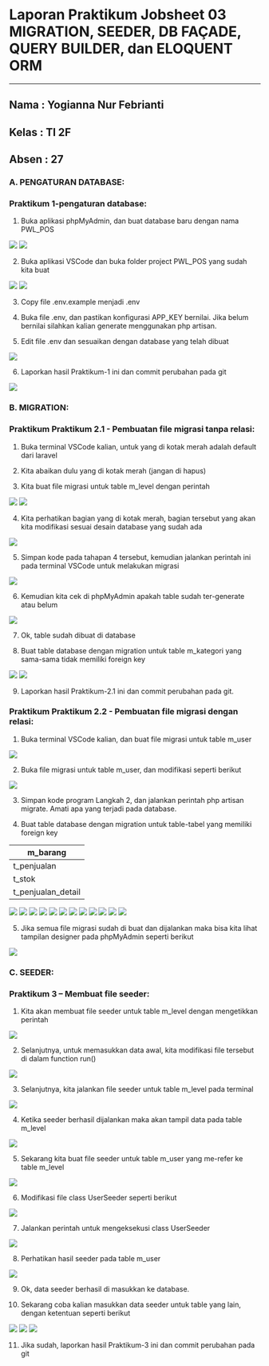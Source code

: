 # **Laporan Praktikum Jobsheet 03 MIGRATION, SEEDER, DB FAÇADE, QUERY BUILDER, dan ELOQUENT ORM**
---

## Nama  : Yogianna Nur Febrianti
## Kelas : TI 2F
## Absen : 27

### **A. PENGATURAN DATABASE**:
### **Praktikum 1-pengaturan database**:

1. Buka aplikasi phpMyAdmin, dan buat database baru dengan nama PWL_POS

<img src = img/prak1_no1a.png>

<img src = img/prak1_no1b.png>

2. Buka aplikasi VSCode dan buka folder project PWL_POS yang sudah kita buat

<img src = img/prak1_no2.png>

<img src = img/prak1_2b.png>

3. Copy file .env.example menjadi .env

4. Buka file .env, dan pastikan konfigurasi APP_KEY bernilai. Jika belum bernilai silahkan kalian generate menggunakan php artisan.

5. Edit file .env dan sesuaikan dengan database yang telah dibuat

<img src = img/prak1_no5.png>

6. Laporkan hasil Praktikum-1 ini dan commit perubahan pada git

<img src = img/prak1_no6.png>

### **B. MIGRATION**:
### **Praktikum Praktikum 2.1 - Pembuatan file migrasi tanpa relasi**:

1. Buka terminal VSCode kalian, untuk yang di kotak merah adalah default dari laravel

2. Kita abaikan dulu yang di kotak merah (jangan di hapus)

3. Kita buat file migrasi untuk table m_level dengan perintah

<img src = img/prak2_no3a.png>

<img src = img/prak2_no3b.png>

4. Kita perhatikan bagian yang di kotak merah, bagian tersebut yang akan kita modifikasi
sesuai desain database yang sudah ada

<img src = img/prak2_no4.png>

5. Simpan kode pada tahapan 4 tersebut, kemudian jalankan perintah ini pada terminal
VSCode untuk melakukan migrasi 

<img src = img/prak2_5.png>

6. Kemudian kita cek di phpMyAdmin apakah table sudah ter-generate atau belum

<img src = img/prak2_no6.png>

7. Ok, table sudah dibuat di database

8. Buat table database dengan migration untuk table m_kategori yang sama-sama tidak
memiliki foreign key

<img src = img/prak2_8a.png>

<img src = img/prak2_no8b.png>

9. Laporkan hasil Praktikum-2.1 ini dan commit perubahan pada git.

### **Praktikum Praktikum 2.2 - Pembuatan file migrasi dengan relasi**:

1. Buka terminal VSCode kalian, dan buat file migrasi untuk table m_user

<img src = img/prak3_no1.png>

2. Buka file migrasi untuk table m_user, dan modifikasi seperti berikut

<img src = img/prak3_no2.png>

3. Simpan kode program Langkah 2, dan jalankan perintah php artisan migrate. Amati
apa yang terjadi pada database.

4. Buat table database dengan migration untuk table-tabel yang memiliki foreign key

| m_barang |
|---|
| t_penjualan |
| t_stok |
| t_penjualan_detail |

<img src = img/prak2.2_no4a.png>

<img src = img/prak2.2_no4b.png>

<img src = img/prak2.2_no4c.png>

<img src = img/prak2.2_no4d.png>

<img src = img/prak2.2_no4e.png>

<img src = img/prak2.2_no4f.png>

<img src = img/prak2.2_no4g.png>

<img src = img/prak2.2_no4h.png>

<img src = img/prak2.2_no4i.png>

<img src = img/prak2.2_no4j.png>

<img src = img/prak2.2_no4k.png>

<img src = img/prak2.2_no4l.png>

5. Jika semua file migrasi sudah di buat dan dijalankan maka bisa kita lihat tampilan
designer pada phpMyAdmin seperti berikut

<img src = img/prak2.2_no5.png>

### **C. SEEDER**:
### **Praktikum 3 – Membuat file seeder**:

1. Kita akan membuat file seeder untuk table m_level dengan mengetikkan perintah

<img src = img/prak3.1_no1.png>

2. Selanjutnya, untuk memasukkan data awal, kita modifikasi file tersebut di dalam
function run()

<img src = img/prak3.1_no2.png>

3. Selanjutnya, kita jalankan file seeder untuk table m_level pada terminal

<img src = img/prak3.1_no3.png>

4. Ketika seeder berhasil dijalankan maka akan tampil data pada table m_level

<img src = img/prak3.1_no4.png>

5. Sekarang kita buat file seeder untuk table m_user yang me-refer ke table m_level

<img src = img/prak3.1_no5.png>

6. Modifikasi file class UserSeeder seperti berikut 

<img src = img/prak3.1_no6.png>

7. Jalankan perintah untuk mengeksekusi class UserSeeder

<img src = img/prak3.1_no7.png>

8. Perhatikan hasil seeder pada table m_user

<img src = img/prak3.1_no8.png>

9. Ok, data seeder berhasil di masukkan ke database.

10. Sekarang coba kalian masukkan data seeder untuk table yang lain, dengan ketentuan
seperti berikut

<img src = img/prak3.1_no10a.png>

<img src = img/prak3.1_no10b.png>

<img src = img/prak3.1_no10c.png>



11. Jika sudah, laporkan hasil Praktikum-3 ini dan commit perubahan pada git
